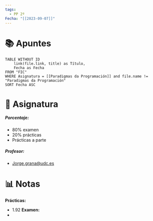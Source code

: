 ```yaml
---
tags:
  - PP 2º
Fecha: "[[2023-09-07]]"
---
```

# 📚 Apuntes

```dataview
TABLE WITHOUT ID
	link(file.link, title) as Título,
	Fecha as Fecha
FROM "FIC"
WHERE Asignatura = [[Paradigmas da Programación]] and file.name != "Paradigmas da Programación"
SORT Fecha ASC
```

# 💾 Asignatura

##### Porcentaje:
* 80% examen
* 20% prácticas
* Prácticas a parte 
##### Profesor:
* Jorge.grana@udc.es

# 📊 Notas

**Prácticas:**
* 1.92
**Examen:**
* 
